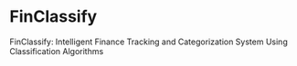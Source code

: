 # FinClassify
FinClassify: Intelligent Finance Tracking and Categorization System Using Classification Algorithms
